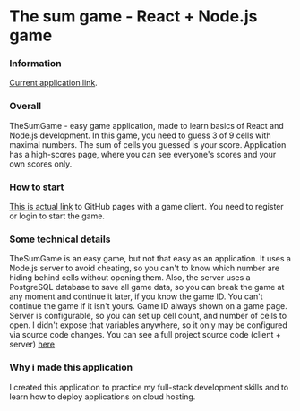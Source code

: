 # The sum game - React + Node.js game

### Information
[Current application link](https://ghaarp.github.io/TheSumGame/ "TheSumGame").

### Overall
TheSumGame - easy game application, made to learn basics of React and Node.js development. In this game, you need to guess 3 of 9 cells with maximal numbers. The sum of cells you guessed is your score. Application has a high-scores page, where you can see everyone's scores and your own scores only.

### How to start
[This is actual link](https://ghaarp.github.io/TheSumGame/ "TheSumGame") to GitHub pages with a game client. You need to register or login to start the game.

### Some technical details
TheSumGame is an easy game, but not that easy as an application. It uses a Node.js server to avoid cheating, so you can't to know which number are hiding behind cells without opening them. Also, the server uses a PostgreSQL database to save all game data, so you can break the game at any moment and continue it later, if you know the game ID. You can't continue the game if it isn't yours. Game ID always shown on a game page. Server is configurable, so you can set up cell count, and number of cells to open. I didn't expose that variables anywhere, so it only may be configured via source code changes. You can see a full project source code (client + server) [here](https://github.com/Ghaarp/TheSumGameReact "TheSumGame")

### Why i made this application
I created this application to practice my full-stack development skills and to learn how to deploy applications on cloud hosting. 
